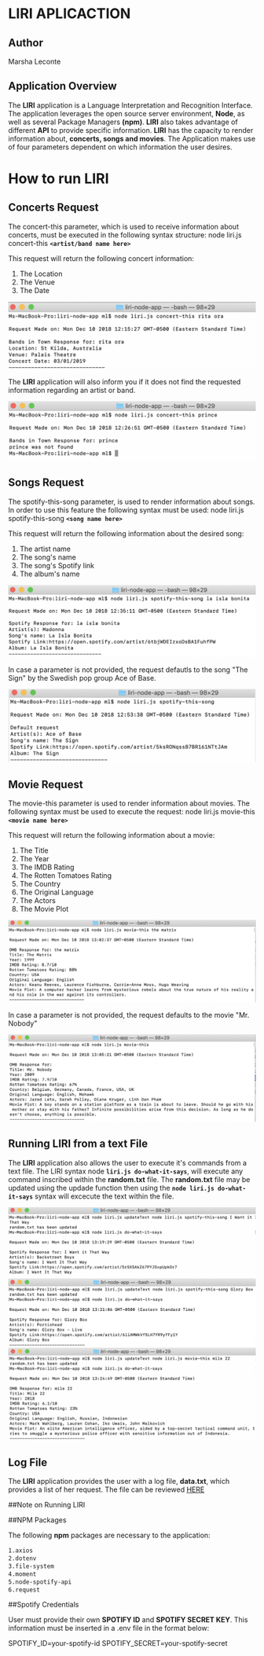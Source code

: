 # LIRI APLICACTION

## Author
Marsha Leconte

## Application Overview
 The **LIRI** application is a Language Interpretation and Recognition Interface. The application leverages 
 the open source server environment, **Node**, as well as several Package Managers **(npm)**. **LIRI** also takes advantage of different **API** 
 to provide specific  information. **LIRI** has the capacity to render information about, **concerts, songs and movies**. 
 The Application makes use of four parameters dependent on which information the user desires.


# How to run LIRI

## Concerts Request
The concert-this parameter, which is used to receive information about concerts, must be executed 
in the following syntax structure: node liri.js concert-this **`<artist/band name here>`**

This request will return the following concert information:

1. The Location
2. The Venue 
3. The Date

<img src="assets/read-me-images/concert-this-1.png">


The **LIRI** application will also inform you if it does not find the requested information regarding  an artist or band.

<img src="assets/read-me-images/concert-this-2.png">



## Songs Request

The spotify-this-song  parameter, is used to render information about songs. In order to use this feature the following syntax must be used: node liri.js spotify-this-song **`<song name here>`**

This request will return the following information about the desired song:

1. The artist name
2. The song's name 
3. The song's Spotify link
4. The album's name

<img src="assets/read-me-images/spotify-this-song-1.png">


In case a parameter is not provided, the request defautls to the song "The Sign" by the Swedish pop group Ace of Base.

<img src="assets/read-me-images/spotify-this-song-2.png">


## Movie Request

The movie-this parameter is used to render information about movies. The following syntax must be used to execute the request: node liri.js movie-this **`<movie name here>`**

This request will return the following information about a movie:

1. The Title
2. The Year
3. The IMDB Rating
4. The Rotten Tomatoes Rating
5. The Country
6. The Original Language
7. The Actors
8. The Movie Plot

<img src="assets/read-me-images/movie-this-1.png">


In case a parameter is not provided, the request defaults to the movie "Mr. Nobody"

<img src="assets/read-me-images/movie-this-2.png">


## Running LIRI from a text File

The **LIRI** application also allows the user to execute it's commands from a text file. 
The LIRI syntax node **`liri.js do-what-it-says`**, will execute any command inscribed within the **random.txt** file.
The **random.txt** file may be updated using the updade function then using the **`node liri.js do-what-it-says`**  syntax will excecute the text within the file.

<img src="assets/read-me-images/do-what-it-says-1.png">


<img src="assets/read-me-images/do-what-it-says-2.png">


<img src="assets/read-me-images/do-what-it-says-3.png">


## Log File

The **LIRI** application provides the user with a log file, **data.txt**, which provides a list of her request. The file can be reviewed [HERE](https://github.com/urani100/liri-node-app/blob/master/data.txt)

##Note on Running LIRI

##NPM Packages

The following **npm** packages are necessary to the application:

    1.axios
    2.dotenv
    3.file-system
    4.moment
    5.node-spotify-api
    6.request

##Spotify Credentials

User must provide their own **SPOTIFY ID**  and **SPOTIFY SECRET KEY**. This information must be inserted in a .env file in the format below:

SPOTIFY_ID=your-spotify-id
SPOTIFY_SECRET=your-spotify-secret











